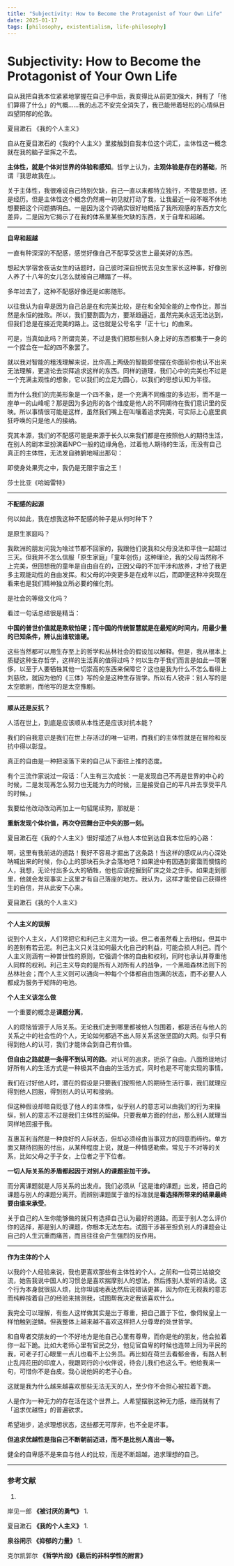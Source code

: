 ```yaml
---
title: "Subjectivity: How to Become the Protagonist of Your Own Life"
date: 2025-01-17
tags: [philosophy, existentialism, life-philosophy]
---
```


# Subjectivity: How to Become the Protagonist of Your Own Life

自从我把自我本位紧紧地掌握在自己手中后，我变得比从前更加强大，拥有了「他们算得了什么」的气概……我的忐忑不安完全消失了，我已能带着轻松的心情纵目四望阴郁的伦敦。

夏目漱石 《我的个人主义》

自从在夏目漱石的《我的个人主义》里接触到自我本位这个词汇，主体性这一概念就在我的脑子里挥之不去。

**主体性，就是个体对世界的体验和感知**。哲学上认为，**主观体验是存在的基础**，所谓『我思故我在』。

关于主体性，我很难说自己特别欠缺，自己一直以来都特立独行，不管是思想，还是经历。但是主体性这个概念仍然甫一初见就打动了我，让我最近一段不眠不休地想要把这个问题搞明白。一是因为这个词确实很好地概括了我所观感的东西方文化差异，二是因为它揭示了在我的体系里某些欠缺的东西，关于自卑和超越。

---

**自卑和超越**

一直有种深深的不配感，感觉好像自己不配享受这世上最美好的东西。

想起大学宿舍夜话女生的话题时，自己彼时深自担忧去见女生家长这种事，好像别人养了十八年的女儿怎么就被自己糟蹋了一样。

多年过去了，这种不配感好像还是如影随形。

以往我认为自卑是因为自己总是在和完美比较，是在和全知全能的上帝作比，那当然是永恒的挫败。所以，我们要割圆为方，要渐趋逼近，虽然完美永远无法达到，但我们总是在接近完美的路上。这也就是公号名字「正十七」的由来。

可是，当真如此吗？所谓完美，不过是我们把那些别人身上好的东西都集于一身的一个捏合在一起的四不象罢了。

就以我对智能的粗浅理解来说，比你高上两级的智能即使摆在你面前你也认不出来无法理解，更遑论去崇拜追求这样的东西。同样的道理，我们心中的完美也不过是一个充满主观性的想象，它以我们的立足为圆心，以我们的思想认知为半径。

而为什么我们的完美形象是一个四不象，是一个充满不同维度的多边形，而不是一座单一的山峰呢？那是因为多边形的各个维度是他人的不同期待在我们意识里的反映。所以事情很可能是这样，虽然我们嘴上在叫嚷着追求完美，可实际上心底里疯狂呼唤的只是他人的接纳。

究其本源，我们的不配感可能是来源于长久以来我们都是在按照他人的期待生活，在别人的剧本里扮演着NPC一般的边缘角色，过着他人期待的生活，而没有自己真正的主体性，无法发自肺腑地喊出那句：

即使身处果壳之中，我仍是无限宇宙之王！

莎士比亚《哈姆雷特》

---

**不配感的起源**

何以如此，我在想我这种不配感的种子是从何时种下？

是原生家庭吗？

我欧洲的朋友问我为啥过节都不回家的，我跟他们说我和父母没法和平住一起超过三天。但我并不怎么信服「原生家庭」「童年创伤」这种理论，我的父母当然称不上完美，但回想我的童年是自由自在的，正因父母的不加干涉和放养，才给了我更多主观能动性的自由发挥。和父母的冲突更多是在成年以后，而即便这种冲突现在看来也是我们精神独立所必要的催化剂。

是社会的等级文化吗？

看过一句话总结很是精当：

**中国的普世价值就是欺软怕硬；而中国的传统智慧就是在最短的时间内，用最少量的已知条件，辨认出谁软谁硬。**

这些当然都可以用生存至上的哲学和丛林社会的假设加以解释。但是，我从根本上质疑这种生存哲学，这样的生活真的值得过吗？何以生存于我们而言是如此一项奢侈，以至于人要牺牲其他一切崇高的东西来保障它？这也是我为什么不怎么看得上刘慈欣，就因为他的《三体》写的全是这种生存哲学。所以有人锐评：别人写的是太空歌剧，而他写的是太空豫剧。

---

**顺从还是反抗？**

人活在世上，到底是应该顺从本性还是应该对抗本能？

我们的自我意识是我们在世上存活过的唯一证明，而我们的主体性就是在冒险和反抗中得以彰显。

真正的自由是一种把滚落下来的自己从下面往上推的态度。

有个三流作家说过一段话：「人生有三次成长：一是发现自己不再是世界的中心的时候，二是发现再怎么努力也无能为力的时候，三是接受自己的平凡并去享受平凡的时候。」

我要给他改动改动再加上一句貂尾续狗，那就是：

**重新发现个体价值，再次夺回舞台正中央的那一刻。**

夏目漱石在《我的个人主义》很好描述了从他人本位到达自我本位后的心路：

啊，这里有我前进的道路！我好不容易才掘出了这条路！当这样的感叹从内心深处呐喊出来的时候，你心上的那块石头才会落地吧？如果途中有因遇到雾霭而懊恼的人，我想，无论付出多么大的牺牲，他也应该挖掘到矿床之处之住手。如果走到那里，他就会发现事实上这里才有自己落座的地方。我认为，这样才能使自己获得终生的自信，并从此安下心来。

夏目漱石《我的个人主义》

---

**个人主义的误解**

说到个人主义，人们常把它和利己主义混为一谈。但二者虽然看上去相似，但其中的差别有若云泥。利己主义只关注如何最大化自己的利益，可能会损人利己。而个人主义则涵有一种普世性的原则，它强调个体的自由和权利，同时也承认并尊重他人同样的权利。利己主义导向的是所有人对所有人的战争，一个黑暗森林法则下的丛林社会；而个人主义则可以通向一种每个个体都自由饱满的状态，而不必要人人都成为服务于矩阵的电池。

**个人主义该怎么做**

一个重要的概念是**课题分离**。

人的烦恼皆源于人际关系。无论我们走到哪里都被他人包围着，都是活在与他人的关系之中的社会性的个人，无论如何都逃不出人际关系这张坚固的大网。似乎只有得到他人的认可，我们才能体会到自己有价值。

**但自由之路就是一条得不到认可的路**。对认可的追求，扼杀了自由。八面玲珑地讨好所有人的生活方式是一种极其不自由的生活方式，同时也是不可能实现的事情。

我们在讨好他人时，潜在的假设是只要我们按照他人的期待生活行事，我们就理应得到他人回报，得到别人的认可和接纳。

但这种假设却暗自贬低了他人的主体性，似乎别人的意志可以由我们的行为来操纵，别人的意志不过是我们主体性的延伸。只要我单方面的付出，那么别人就理当同样地回报于我。

互惠互利当然是一种良好的人际状态，但却必须经由当事双方的同意而缔约。单方面又期待回报的付出，从某种程度上说，就是一种情感勒索。常见于不对等的关系，比如父母之于子女，上位者之于下位者。

**一切人际关系的矛盾都起因于对别人的课题妄加干涉。**

而分离课题就是人际关系的出发点。我们必须从「这是谁的课题」出发，把自己的课题与别人的课题分离开。而辨别课题属于谁的标准就是**看选择所带来的结果最终要由谁来承受**。

关于自己的人生你能够做的就只有选择自己认为最好的道路。而至于别人怎么评价你的选择，那是别人的课题，你根本无法左右。试图干涉甚至担负别人的课题会让自己的人生沉重而痛苦，而且往往会产生强烈的反作用。

---

**作为主体的个人**

以我的个人经验来说，我也更喜欢那些有主体性的个人。之前和一位荷兰姑娘交流，她告我说中国人的习惯总是喜欢揣摩别人的想法，然后拣别人爱听的话说。这个行为本身就很招人烦，比你坦诚地表达然后说错话更甚，因为你在无视我的意志而纯粹按着自己的经验来揣测我，试图帮我决定我该喜欢什么。

我完全可以理解，有些人这样做其实是出于尊重，把自己置于下位，像伺候皇上一样怕触到逆鳞。但我整体上越来越不喜欢这样把人分尊卑的处世哲学。

和自卑者交朋友的一个不好地方是他自己心里有尊卑，而你是他的朋友，他会拉着你一起下跪。比如大老师心里有官民之分，他见官自卑的时候也连带上同为平民的我，可老子打心眼里一点儿也看不上公务员。再比如在荷兰去看郁金香，有路人制止乱闯花田的印度人，我跟同行的小伙伴说，待会儿我们也这么干。他给我来一句，可惜你不是白皮。我心说他妈的老子心白。

这就是我为什么越来越喜欢那些无法无天的人，至少你不会担心被拉着下跪。

人是作为一种无力的存在活在这个世界上。人希望摆脱这种无力感，继而就有了「追求优越性」的普遍欲求。

希望进步，追求理想状态，这些都无可厚非，也不全是坏事。

**但追求优越性是指自己不断朝前迈进，而不是比别人高出一等。**

健全的自卑感不是来自与他人的比较，而是不断超越，追求理想的自己。

---

### 参考文献

1. 

岸见一郎 **《被讨厌的勇气》**
1. 

夏目漱石 **《我的个人主义》**
1. 

**泉谷闲示 《抑郁的力量》**
1. 

克尔凯郭尔 **《哲学片段》《最后的非科学性的附言》**
